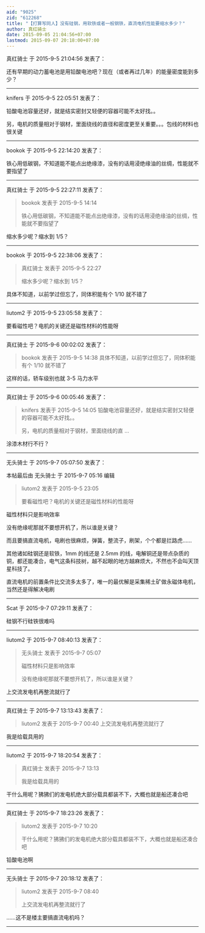 ```yaml
---
aid: "9025"
zid: "612268"
title: "【打算写同人】没有硅钢，用软铁或者一般钢铁，直流电机性能要缩水多少？"
author: 真红骑士
date: 2015-09-05 21:04:56+07:00
lastmod: 2015-09-07 20:18:00+07:00
---
```


真红骑士 于 2015-9-5 21:04:56 发表了：

还有早期的动力蓄电池是用铅酸电池吧？现在（或者再过几年）的能量密度能到多少？

---

knifers 于 2015-9-5 22:05:51 发表了：

铅酸电池容量还好，就是结实密封又轻便的容器可能不太好找。。

另，电机的质量相对于钢材，里面绕线的直径和密度更至关重要。。。包线的材料也很关键

---

bookok 于 2015-9-5 22:14:20 发表了：

铁心用低碳钢，不知道能不能点出绝缘漆，没有的话用浸绝缘油的丝绸，性能就不要指望了

---

真红骑士 于 2015-9-5 22:27:11 发表了：

> bookok 发表于 2015-9-5 14:14
>
> 铁心用低碳钢，不知道能不能点出绝缘漆，没有的话用浸绝缘油的丝绸，性能就不要指望了

缩水多少呢？缩水到 1/5？

---

bookok 于 2015-9-5 22:38:06 发表了：

> 真红骑士 发表于 2015-9-5 22:27
>
> 缩水多少呢？缩水到 1/5？

具体不知道，以前学过但忘了，同体积能有个 1/10 就不错了

---

liutom2 于 2015-9-5 23:05:58 发表了：

要看磁性吧？电机的关键还是磁性材料的性能呀

---

真红骑士 于 2015-9-6 00:02:02 发表了：

> bookok 发表于 2015-9-5 14:38 具体不知道，以前学过但忘了，同体积能有个 1/10 就不错了

这样的话，轿车级别也就 3-5 马力水平

---

真红骑士 于 2015-9-6 00:05:46 发表了：

> knifers 发表于 2015-9-5 14:05 铅酸电池容量还好，就是结实密封又轻便的容器可能不太好找。。
>
> 另，电机的质量相对于钢材，里面绕线的直 ...

涂漆木材行不行？

---

无头骑士 于 2015-9-7 05:07:50 发表了：

本帖最后由 无头骑士 于 2015-9-7 05:16 编辑

> liutom2 发表于 2015-9-5 23:05
>
> 要看磁性吧？电机的关键还是磁性材料的性能呀

磁性材料只是影响效率

没有绝缘呢那就不要想开机了，所以谁是关键？

而且要搞直流电机，电刷也很麻烦，弹簧，整流子，刷架，个个都是拦路虎……

其他诸如硅钢还是软铁，1mm 的线还是 2.5mm 的线，电解铜还是带点杂质的铜，都还能凑合，电气这条科技树，越不起眼的地方越麻烦大，不然也不会叫天顶星科技了。

直流电机的前置条件比交流多太多了，唯一的最优解是采集稀土矿做永磁体电机，当然还是得解决电刷

---

Scat 于 2015-9-7 07:29:11 发表了：

硅钢不行硅铁很难吗

---

liutom2 于 2015-9-7 08:40:13 发表了：

> 无头骑士 发表于 2015-9-7 05:07
>
> 磁性材料只是影响效率
>
> 没有绝缘呢那就不要想开机了，所以谁是关键？

上交流发电机再整流就行了

---

真红骑士 于 2015-9-7 13:13:43 发表了：

> liutom2 发表于 2015-9-7 00:40 上交流发电机再整流就行了

我是给载具用的

---

liutom2 于 2015-9-7 18:20:54 发表了：

> 真红骑士 发表于 2015-9-7 13:13
>
> 我是给载具用的

干什么用呢？狒狒们的发电机绝大部分载具都装不下，大概也就是船还凑合吧

---

真红骑士 于 2015-9-7 18:23:26 发表了：

> liutom2 发表于 2015-9-7 10:20
>
> 干什么用呢？狒狒们的发电机绝大部分载具都装不下，大概也就是船还凑合吧

铅酸电池啊

---

无头骑士 于 2015-9-7 20:18:12 发表了：

> liutom2 发表于 2015-9-7 08:40
>
> 上交流发电机再整流就行了

……这不是楼主要搞直流电机吗？

---
